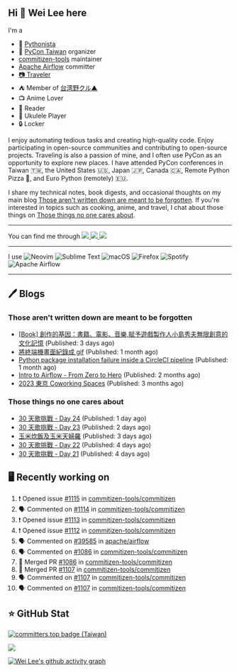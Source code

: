 ## Hi 👋 Wei Lee here

I'm a

* 🐍 [Pythonista](https://pycon-note.wei-lee.me/)
* 🐍 [PyCon Taiwan](https://tw.pycon.org/) organizer
* [commitizen-tools](https://github.com/commitizen-tools) maintainer
* [Apache Airflow](https://github.com/apache/airflow/) committer
* [📷 Traveler](https://travlog.wei-lee.me/)
* ⛺ Member of [台湾野クル▲](https://twitter.com/Taiwannokuru)
* 📺 Anime Lover
* 📖 Reader
* 🎵 Ukulele Player
* 🔒 Locker

I enjoy automating tedious tasks and creating high-quality code. Enjoy participating in open-source communities and contributing to open-source projects. Traveling is also a passion of mine, and I often use PyCon as an opportunity to explore new places. I have attended PyCon conferences in Taiwan 🇹🇼, the United States 🇺🇸, Japan 🇯🇵, Canada 🇨🇦, Remote Python Pizza 🍕, and Euro Python (remotely) 🇪🇺.

I share my technical notes, book digests, and occasional thoughts on my main blog [Those aren't written down are meant to be forgotten](https://blog.wei-lee.me/). If you're interested in topics such as cooking, anime, and travel, I chat about those things on [Those things no one cares about](https://travlog.wei-lee.me/).


---

<p align="left">
You can find me through
  <a href="https://in.linkedin.com/in/clleew" target="blank">
    <img src="https://img.shields.io/badge/LinkedIn-0077B5?style=for-the-badge&logo=linkedin&logoColor=white" />
  </a>
  <a href="https://twitter.com/clleew" target="blank">
    <img src="https://img.shields.io/badge/Twitter-1DA1F2?style=for-the-badge&logo=twitter&logoColor=white" />
  </a>
  <a href="https://github.com/Lee-W/" target="blank">
    <img src="https://img.shields.io/badge/GitHub-100000?style=for-the-badge&logo=github&logoColor=white" />
  </a>
</p>

---

I use ![Neovim](https://img.shields.io/badge/NeoVim-%2357A143.svg?&style=for-the-badge&logo=neovim&logoColor=white) ![Sublime Text](https://img.shields.io/badge/sublime_text-%23575757.svg?style=for-the-badge&logo=sublime-text&logoColor=important) ![macOS](https://img.shields.io/badge/mac%20os-000000?style=for-the-badge&logo=macos&logoColor=F0F0F0) ![Firefox](https://img.shields.io/badge/Firefox-FF7139?style=for-the-badge&logo=Firefox-Browser&logoColor=white) ![Spotify](https://img.shields.io/badge/Spotify-1ED760?style=for-the-badge&logo=spotify&logoColor=white) ![Apache Airflow](https://img.shields.io/badge/Apache%20Airflow-017CEE?style=for-the-badge&logo=Apache%20Airflow&logoColor=white)

---


## 🖊️ Blogs

### Those aren't written down are meant to be forgotten

* [[Book] 創作的基因：書籍、電影、音樂,賦予遊戲製作人小島秀夫無限創意的文化記憶](https://blog.wei-lee.me/posts/book/2024/05/creative-gene) (Published: 3 days ago)
* [將終端機畫面紀錄成 gif](https://blog.wei-lee.me/posts/tech/2024/04/record-terminal-actions-and-export-as-gif) (Published: 1 month ago)
* [Python package installation failure inside a CircleCI pipeline](https://blog.wei-lee.me/posts/tech/2024/04/python-package-installation-failure-inside-a-CircleCI-pipeline) (Published: 1 month ago)
* [Intro to Airflow - From Zero to Hero](https://blog.wei-lee.me/posts/tech/2024/02/intro-to-airflow-from-zero-to-hero) (Published: 2 months ago)
* [2023 東京 Coworking Spaces](https://blog.wei-lee.me/posts/tech/2024/01/2023-tokyo-coworking-space) (Published: 3 months ago)

### Those things no one cares about
 
 * [30 天歌挑戰 - Day 24](https://travlog.wei-lee.me/posts/review/2024/05/30-day-song-challenge-day-24) (Published: 1 day ago)
 * [30 天歌挑戰 - Day 23](https://travlog.wei-lee.me/posts/review/2024/05/30-day-song-challenge-day-23) (Published: 2 days ago)
 * [玉米炊飯及玉米天婦羅](https://travlog.wei-lee.me/posts/cook/2024/05/rider-s-corn-set) (Published: 3 days ago)
 * [30 天歌挑戰 - Day 22](https://travlog.wei-lee.me/posts/review/2024/05/30-day-song-challenge-day-22) (Published: 4 days ago)
 * [30 天歌挑戰 - Day 21](https://travlog.wei-lee.me/posts/review/2024/05/30-day-song-challenge-day-21) (Published: 4 days ago)

## 🖥️ Recently working on

1. ❗️ Opened issue [#1115](https://github.com/commitizen-tools/commitizen/issues/1115) in [commitizen-tools/commitizen](https://github.com/commitizen-tools/commitizen)
2. 🗣 Commented on [#1114](https://github.com/commitizen-tools/commitizen/issues/1114) in [commitizen-tools/commitizen](https://github.com/commitizen-tools/commitizen)
3. ❗️ Opened issue [#1113](https://github.com/commitizen-tools/commitizen/issues/1113) in [commitizen-tools/commitizen](https://github.com/commitizen-tools/commitizen)
4. ❗️ Opened issue [#1112](https://github.com/commitizen-tools/commitizen/issues/1112) in [commitizen-tools/commitizen](https://github.com/commitizen-tools/commitizen)
5. 🗣 Commented on [#39585](https://github.com/apache/airflow/issues/39585) in [apache/airflow](https://github.com/apache/airflow)
6. 🗣 Commented on [#1086](https://github.com/commitizen-tools/commitizen/issues/1086) in [commitizen-tools/commitizen](https://github.com/commitizen-tools/commitizen)
7. 🎉 Merged PR [#1086](https://github.com/commitizen-tools/commitizen/pull/1086) in [commitizen-tools/commitizen](https://github.com/commitizen-tools/commitizen)
8. 🎉 Merged PR [#1107](https://github.com/commitizen-tools/commitizen/pull/1107) in [commitizen-tools/commitizen](https://github.com/commitizen-tools/commitizen)
9. 🗣 Commented on [#1107](https://github.com/commitizen-tools/commitizen/issues/1107) in [commitizen-tools/commitizen](https://github.com/commitizen-tools/commitizen)
10. 🗣 Commented on [#1107](https://github.com/commitizen-tools/commitizen/issues/1107) in [commitizen-tools/commitizen](https://github.com/commitizen-tools/commitizen)


## ⭐ GitHub Stat

[![committers.top badge (Taiwan)](https://user-badge.committers.top/taiwan_public/Lee-W.svg)](https://user-badge.committers.top/taiwan_public/Lee-W)

[![](https://github-readme-stats.vercel.app/api?username=Lee-W&show_icons=true&hide_title=true&cache_seconds=86400)](https://github.com/anuraghazra/github-readme-stats)

[![Wei Lee's github activity graph](https://github-readme-activity-graph.vercel.app/graph?username=Lee-W&theme=dracula)](https://github.com/ashutosh00710/github-readme-activity-graph)
